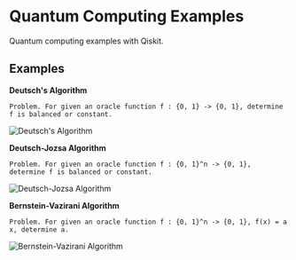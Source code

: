 # Quantum Computing Examples
Quantum computing examples with Qiskit.

## Examples

**Deutsch's Algorithm**

```Problem. For given an oracle function f : {0, 1} -> {0, 1}, determine f is balanced or constant.``` 

![Deutsch's Algorithm](./circuit_diagrams/01_deutsch.png)

**Deutsch-Jozsa Algorithm**

```Problem. For given an oracle function f : {0, 1}^n -> {0, 1}, determine f is balanced or constant.``` 

![Deutsch-Jozsa Algorithm](./circuit_diagrams/02_deutsch_jozsa.png)

**Bernstein-Vazirani Algorithm**

```Problem. For given an oracle function f : {0, 1}^n -> {0, 1}, f(x) = a x, determine a.``` 

![Bernstein-Vazirani Algorithm](./circuit_diagrams/03_bernstein_vazirani.png)

<!--stackedit_data:
eyJoaXN0b3J5IjpbMTM0NDUxODIwNl19
-->